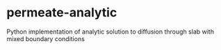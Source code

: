# permeate-analytic
Python implementation of analytic solution to diffusion through slab with mixed boundary conditions
